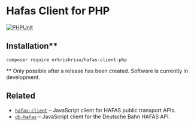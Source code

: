 # Hafas Client for PHP

[![PHPUnit](https://github.com/MrKrisKrisu/hafas-client-php/actions/workflows/phpunit.yml/badge.svg)](https://github.com/MrKrisKrisu/hafas-client-php/actions/workflows/phpunit.yml)

## Installation**

```
composer require mrkriskrisu/hafas-client-php
```

** Only possible after a release has been created. Software is currently in development.

## Related

- [`hafas-client`](https://github.com/public-transport/hafas-client) – JavaScript client for HAFAS public transport APIs.
- [`db-hafas`](https://github.com/public-transport/db-hafas) – JavaScript client for the Deutsche Bahn HAFAS API.

